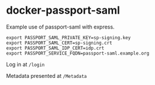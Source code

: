 # docker-passport-saml

Example use of passport-saml with express.

```
export PASSPORT_SAML_PRIVATE_KEY=sp-signing.key
export PASSPORT_SAML_CERT=sp-signing.crt
export PASSPORT_SAML_IDP_CERT=idp.crt
export PASSPORT_SERVICE_FQDN=passport-saml.example.org
```

Log in at `/login`

Metadata presented at `/Metadata`
